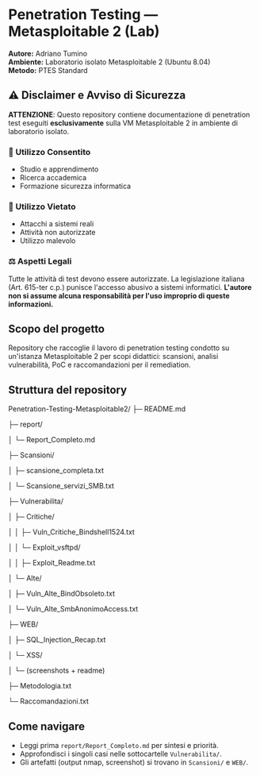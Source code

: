 # Penetration Testing — Metasploitable 2 (Lab)

**Autore:** Adriano Tumino  
**Ambiente:** Laboratorio isolato Metasploitable 2 (Ubuntu 8.04)  
**Metodo:** PTES Standard

## ⚠️ Disclaimer e Avviso di Sicurezza
**ATTENZIONE**: Questo repository contiene documentazione di penetration test eseguiti **esclusivamente** sulla VM Metasploitable 2 in ambiente di laboratorio isolato.
### 🚫 Utilizzo Consentito
- Studio e apprendimento
- Ricerca accademica
- Formazione sicurezza informatica

### 🚫 Utilizzo Vietato
- Attacchi a sistemi reali
- Attività non autorizzate
- Utilizzo malevolo

### ⚖️ Aspetti Legali
Tutte le attività di test devono essere autorizzate. La legislazione italiana (Art. 615-ter c.p.) punisce l'accesso abusivo a sistemi informatici.
**L'autore non si assume alcuna responsabilità per l'uso improprio di queste informazioni.**

## Scopo del progetto
Repository che raccoglie il lavoro di penetration testing condotto su un'istanza Metasploitable 2 per scopi didattici: scansioni, analisi vulnerabilità, PoC e raccomandazioni per il remediation.

## Struttura del repository
Penetration-Testing-Metasploitable2/
├─ README.md

├─ report/

│ └─ Report_Completo.md

├─ Scansioni/

│ ├─ scansione_completa.txt

│ └─ Scansione_servizi_SMB.txt

├─ Vulnerabilita/

│ ├─ Critiche/

│ │ ├─ Vuln_Critiche_Bindshell1524.txt

│ │ └─ Exploit_vsftpd/

│ │ ├─ Exploit_Readme.txt

│ └─ Alte/

│ ├─ Vuln_Alte_BindObsoleto.txt

│ └─ Vuln_Alte_SmbAnonimoAccess.txt

├─ WEB/

│ ├─ SQL_Injection_Recap.txt

│ └─ XSS/

│ └─ (screenshots + readme)

├─ Metodologia.txt

└─ Raccomandazioni.txt


## Come navigare
- Leggi prima `report/Report_Completo.md` per sintesi e priorità.  
- Approfondisci i singoli casi nelle sottocartelle `Vulnerabilita/`.  
- Gli artefatti (output nmap, screenshot) si trovano in `Scansioni/` e `WEB/`. 



